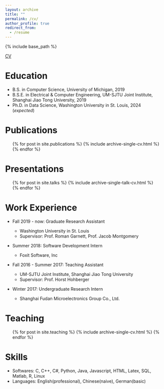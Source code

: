 ```yaml
---
layout: archive
title: ""
permalink: /cv/
author_profile: true
redirect_from:
  - /resume
---
```


{% include base_path %}

[CV](https://yahoochen97.github.io/files/CV_Yehu_Chen_May_2024.pdf)

Education
======
* B.S. in Computer Science, University of Michigan, 2019
* B.S.E. in Electrical & Computer Engineering, UM-SJTU Joint Institute, Shanghai Jiao Tong University, 2019
* Ph.D. in Data Science, Washington University in St. Louis, 2024 (*expected*)

Publications
======
  <ul>{% for post in site.publications %}
    {% include archive-single-cv.html %}
  {% endfor %}</ul>
  
Presentations
======
  <ul>{% for post in site.talks %}
    {% include archive-single-talk-cv.html %}
  {% endfor %}</ul>

Work Experience
======
* Fall 2019 - now: Graduate Research Assistant
  * Washington University in St. Louis
  * Supervisor: Prof. Roman Garnett, Prof. Jacob Montgomery

* Summer 2018: Software Development Intern
  * Foxit Software, Inc

* Fall 2016 - Summer 2017: Teaching Assistant
  * UM-SJTU Joint Institute, Shanghai Jiao Tong University
  * Supervisor: Prof. Horst Hohberger

* Winter 2017: Undergraduate Research Intern
  * Shanghai Fudan Microelectronics Group Co., Ltd.

Teaching
======
  <ul>{% for post in site.teaching %}
    {% include archive-single-cv.html %}
  {% endfor %}</ul>
  
Skills
======
* Softwares: C, C++, C#, Python, Java, Javascript, HTML, Latex, SQL, Matlab, R, Linux
* Languages: English(professional), Chinese(naive), German(basic)

  